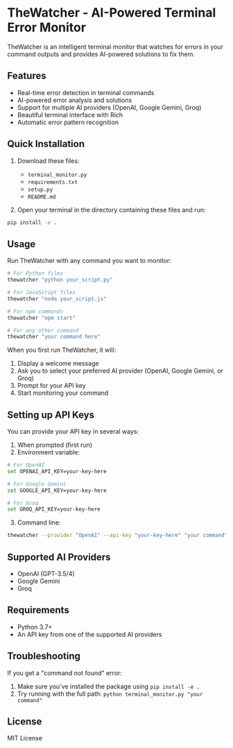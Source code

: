 # TheWatcher - AI-Powered Terminal Error Monitor

TheWatcher is an intelligent terminal monitor that watches for errors in your command outputs and provides AI-powered solutions to fix them.

## Features

- Real-time error detection in terminal commands
- AI-powered error analysis and solutions
- Support for multiple AI providers (OpenAI, Google Gemini, Groq)
- Beautiful terminal interface with Rich
- Automatic error pattern recognition

## Quick Installation

1. Download these files:
   - `terminal_monitor.py`
   - `requirements.txt`
   - `setup.py`
   - `README.md`

2. Open your terminal in the directory containing these files and run:
```bash
pip install -e .
```

## Usage

Run TheWatcher with any command you want to monitor:

```bash
# For Python files
thewatcher "python your_script.py"

# For JavaScript files
thewatcher "node your_script.js"

# For npm commands
thewatcher "npm start"

# For any other command
thewatcher "your command here"
```

When you first run TheWatcher, it will:
1. Display a welcome message
2. Ask you to select your preferred AI provider (OpenAI, Google Gemini, or Groq)
3. Prompt for your API key
4. Start monitoring your command

## Setting up API Keys

You can provide your API key in several ways:

1. When prompted (first run)
2. Environment variable:
```bash
# For OpenAI
set OPENAI_API_KEY=your-key-here

# For Google Gemini
set GOOGLE_API_KEY=your-key-here

# For Groq
set GROQ_API_KEY=your-key-here
```

3. Command line:
```bash
thewatcher --provider "OpenAI" --api-key "your-key-here" "your command"
```

## Supported AI Providers

- OpenAI (GPT-3.5/4)
- Google Gemini
- Groq

## Requirements

- Python 3.7+
- An API key from one of the supported AI providers

## Troubleshooting

If you get a "command not found" error:
1. Make sure you've installed the package using `pip install -e .`
2. Try running with the full path: `python terminal_monitor.py "your command"`

## License

MIT License 